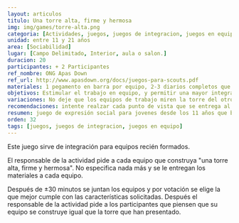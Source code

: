 ```yaml
---
layout: articulos
titulo: Una torre alta, firme y hermosa
img: img/games/torre-alta.png
categoria: [Actividades, juegos, juegos de integracion, juegos en equipo]
unidad: entre 11 y 21 años
area: [Sociabilidad]
lugar: [Campo Delimitado, Interior, aula o salon.]
duracion: 20
participantes: + 2 Participantes
ref_nombre: ONG Apas Down
ref_url: http://www.apasdown.org/docs/juegos-para-scouts.pdf
materiales: 1 pegamento en barra por equipo, 2-3 diarios completos que se puedan usar, Opcionalmente papel de volantón u otro para adornar.
objetivos: Estimular el trabajo en equipo, y permitir una mayor integración del mismo.
variaciones: No deje que los equipos de trabajo miren la torre del otro equipo.
recomendaciones: intente realzar cada punto de vista que se entrega al momento en que se decide la torre ganadora, realce el hecho que todo Scout cuida las cosas porque valora el trabajo.
resumen: juego de expresión social para jovenes desde los 11 años que busca desarrollar y estimular el trabajo en equipo y la integración del mismo.
orden: 32
tags: [juegos, juegos de integracion, juegos en equipo]
---
```

Este juego sirve de integración para equipos recién formados.

El responsable de la actividad pide a cada equipo que construya "una torre alta, firme y hermosa". No especifica nada más y se le entregan los materiales a cada equipo.

Después de ±30 minutos se juntan los equipos y por votación se elige la que mejor cumple con las características solicitadas. Después el responsable de la actividad pide a los participantes que piensen que su equipo se construye igual que la torre que han presentado.
